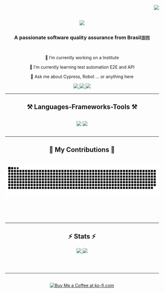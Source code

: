 <img align="right" src="https://visitor-badge.laobi.icu/badge?page_id=salesp07.salesp07" />

<h1 align="center">
    <img src="https://readme-typing-svg.herokuapp.com/?font=Righteous&size=35&center=true&vCenter=true&width=500&height=70&duration=4000&lines=Hi+There!+👋;+I'm+Gabriel+Tanaka!;" />
</h1>

<h3 align="center">A passionate software quality assurance from Brasil🇧🇷 </h3>

<br/>

<div align="center">
 
🔭 I’m currently working on a Institute

🌱 I’m currently learning test automation E2E and API

💬 Ask me about Cypress, Robot ... or anything here

 </div>
 
<div align="center"> 
  <a href="mailto:gabrieltnk763@gmail.com">
    <img src="https://img.shields.io/badge/Gmail-333333?style=for-the-badge&logo=gmail&logoColor=red" />
  </a>
  <a href="https://linkedin.com/in/gabrieltnk763" target="_blank">
    <img src="https://img.shields.io/badge/LinkedIn-0077B5?style=for-the-badge&logo=linkedin&logoColor=white" target="_blank" />
  </a>
  <a href="https://portfolio-seven-virid-27.vercel.app/" target="_blank">
     <img src="https://img.shields.io/badge/Portfolio-FF5722?style=for-the-badge&logo=todoist&logoColor=white" target="_blank" /> <!-- sqlite, safari, google-chrome are other good icon options -->
  </a>
</div>

 <hr/>
 
<h2 align="center">⚒️ Languages-Frameworks-Tools ⚒️</h2>
<br/>
<div align="center">
    <img src="https://skillicons.dev/icons?i=,html,css,vscode,github,git" />
    <img src="https://skillicons.dev/icons?i=nodejs,python,javascript,typescript,selenium,cs,java" /><br>
</div>

<br/>
<hr/>

<div align="center">
  <h2>🐍 My Contributions 🐍</h2>
  <br>
  <img alt="snake eating my contributions" src="https://raw.githubusercontent.com/salesp07/salesp07/output/github-contribution-grid-snake.svg" />
  
  <br/><br/><br/>
</div>

<hr/>

<h2 align="center">⚡ Stats ⚡</h2>
<div align="center">
  <a href="https://github.com/gabrieltanaka763">
  <img height="150em" src="https://github-readme-stats.vercel.app/api?username=gabrieltanaka763&show_icons=true&theme=darka&include_all_commits=true&count_private=true"/>
  <img height="150em" src="https://github-readme-stats.vercel.app/api/top-langs/?username=gabrieltanaka763&layout=compact&langs_count=7&theme=darka"/>
</div>

<br/><br/>

<hr/>

<br/>

<div align="center">
<a href='#' target='_blank'><img height='64' style='border:0px;height:64px;' src='https://storage.ko-fi.com/cdn/kofi1.png?v=3' border='0' alt='Buy Me a Coffee at ko-fi.com' /></a>
</div>

<br/>
